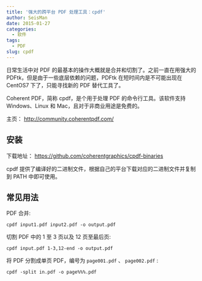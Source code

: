```yaml
---
title: '强大的跨平台 PDF 处理工具：cpdf'
author: SeisMan
date: 2015-01-27
categories:
  - 软件
tags:
  - PDF
slug: cpdf
---
```


日常生活中对 PDF 的最基本的操作大概就是合并和切割了。之前一直在用强大的 PDFtk，但是由于一些底层依赖的问题，PDFtk 在短时间内是不可能出现在 CentOS7 下了，只能寻找新的 PDF 替代工具了。

Coherent PDF，简称 cpdf，是个用于处理 PDF 的命令行工具。该软件支持 Windows、Linux 和 Mac，且对于非商业用途是免费的。

主页： <http://community.coherentpdf.com/>

<!--more-->

## 安装

下载地址： https://github.com/coherentgraphics/cpdf-binaries

cpdf 提供了编译好的二进制文件，根据自己的平台下载对应的二进制文件并复制到 PATH 中即可使用。

## 常见用法

PDF 合并:

    cpdf input1.pdf input2.pdf -o output.pdf

切割 PDF 中的 1 至 3 页以及 12 页至最后页:

    cpdf input.pdf 1-3,12-end -o output.pdf

将 PDF 分割成单页 PDF，编号为 `page001.pdf` 、 `page002.pdf` :

    cpdf -split in.pdf -o page%%%.pdf
